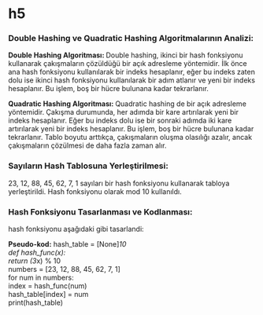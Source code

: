 # h5
<h3> Double Hashing ve Quadratic Hashing Algoritmalarının Analizi:  </h3>

 <b> Double Hashing Algoritması:  </b>
Double hashing, ikinci bir hash fonksiyonu kullanarak çakışmaların çözüldüğü bir açık adresleme yöntemidir. İlk önce ana hash fonksiyonu kullanılarak bir indeks hesaplanır, eğer bu indeks zaten dolu ise ikinci hash fonksiyonu kullanılarak bir adım atlanır ve yeni bir indeks hesaplanır. Bu işlem, boş bir hücre bulunana kadar tekrarlanır.

 <b> Quadratic Hashing Algoritması:  </b>
Quadratic hashing de bir açık adresleme yöntemidir. Çakışma durumunda, her adımda bir kare artırılarak yeni bir indeks hesaplanır. Eğer bu indeks dolu ise bir sonraki adımda iki kare artırılarak yeni bir indeks hesaplanır. Bu işlem, boş bir hücre bulunana kadar tekrarlanır. Tablo boyutu arttıkça, çakışmaların oluşma olasılığı azalır, ancak çakışmaların çözülmesi de daha fazla zaman alır.

<h3> Sayıların Hash Tablosuna Yerleştirilmesi:</h3>
23, 12, 88, 45, 62, 7, 1 sayıları bir hash fonksiyonu kullanarak tabloya yerleştirildi. Hash fonksiyonu olarak mod 10 kullanıldı.


<h3> Hash Fonksiyonu Tasarlanması ve Kodlanması:</h3>
hash fonksiyonu aşağıdaki gibi tasarlandi:</br>

<b>Pseudo-kod:</b>
hash_table = [None]*10 </br>
def hash_func(x): </br>
return (3*x) % 10 </br>
numbers = [23, 12, 88, 45, 62, 7, 1] </br>
for num in numbers: </br>
index = hash_func(num) </br>
hash_table[index] = num </br>
print(hash_table) </br>
